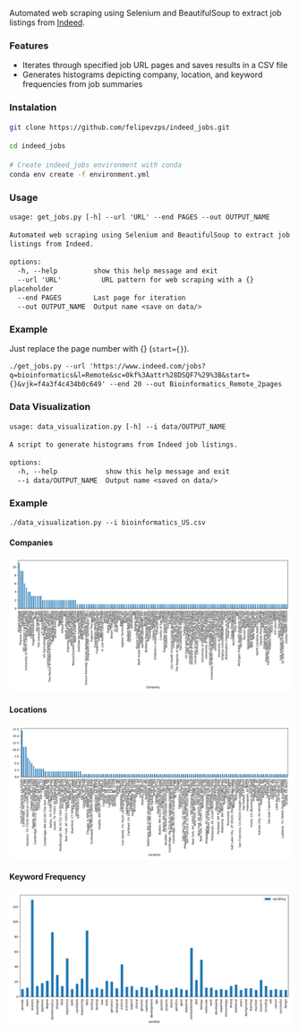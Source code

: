 Automated web scraping using Selenium and BeautifulSoup to extract job listings from [Indeed](https://www.indeed.com/). 

### Features
- Iterates through specified job URL pages and saves results in a CSV file
- Generates histograms depicting company, location, and keyword frequencies from job summaries

### Instalation
```bash
git clone https://github.com/felipevzps/indeed_jobs.git

cd indeed_jobs

# Create indeed_jobs environment with conda
conda env create -f environment.yml
```

### Usage
```
usage: get_jobs.py [-h] --url 'URL' --end PAGES --out OUTPUT_NAME

Automated web scraping using Selenium and BeautifulSoup to extract job listings from Indeed.

options:
  -h, --help         show this help message and exit
  --url 'URL'          URL pattern for web scraping with a {} placeholder
  --end PAGES        Last page for iteration
  --out OUTPUT_NAME  Output name <save on data/>
```

### Example
Just replace the page number with {} (`start={}`). 

```
./get_jobs.py --url 'https://www.indeed.com/jobs?q=bioinformatics&l=Remote&sc=0kf%3Aattr%28DSQF7%29%3B&start={}&vjk=f4a3f4c434b0c649' --end 20 --out Bioinformatics_Remote_2pages
```

### Data Visualization
```
usage: data_visualization.py [-h] --i data/OUTPUT_NAME

A script to generate histograms from Indeed job listings.

options:
  -h, --help            show this help message and exit
  --i data/OUTPUT_NAME  Output name <saved on data/>
```

### Example
```
./data_visualization.py --i bioinformatics_US.csv
```

#### Companies
![JobCompanies_BioinformaticsUS](https://github.com/felipevzps/indeed_jobs/blob/main/plot/JobCompanies_BioinformaticsUS.png)

#### Locations
![JobLocation_BioinformaticsUS](https://github.com/felipevzps/indeed_jobs/blob/main/plot/JobLocation_BioinformaticsUS.png)

#### Keyword Frequency
![KeywordFrequency_BioinformaticsUS](https://github.com/felipevzps/indeed_jobs/blob/main/plot/KeywordFrequency_BioinformaticsUS.png)
